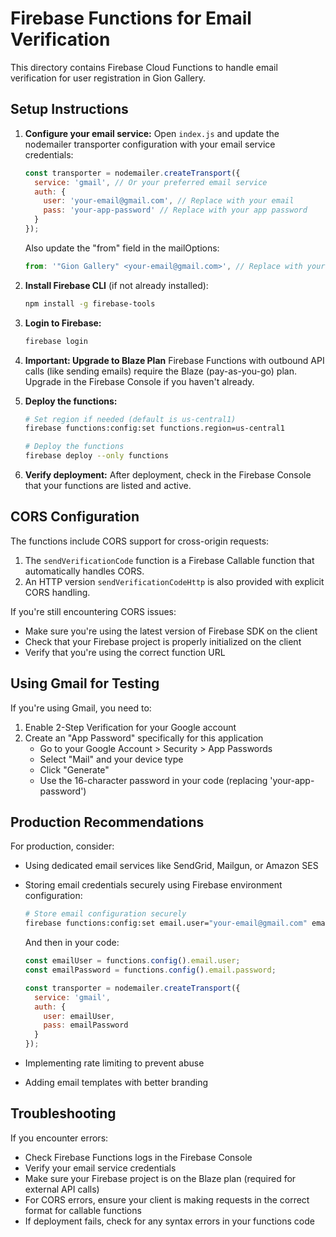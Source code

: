 # Firebase Functions for Email Verification

This directory contains Firebase Cloud Functions to handle email verification for user registration in Gion Gallery.

## Setup Instructions

1. **Configure your email service:**
   Open `index.js` and update the nodemailer transporter configuration with your email service credentials:
   ```javascript
   const transporter = nodemailer.createTransport({
     service: 'gmail', // Or your preferred email service
     auth: {
       user: 'your-email@gmail.com', // Replace with your email
       pass: 'your-app-password' // Replace with your app password
     }
   });
   ```

   Also update the "from" field in the mailOptions:
   ```javascript
   from: '"Gion Gallery" <your-email@gmail.com>', // Replace with your email
   ```

2. **Install Firebase CLI** (if not already installed):
   ```bash
   npm install -g firebase-tools
   ```

3. **Login to Firebase:**
   ```bash
   firebase login
   ```

4. **Important: Upgrade to Blaze Plan**
   Firebase Functions with outbound API calls (like sending emails) require the Blaze (pay-as-you-go) plan. Upgrade in the Firebase Console if you haven't already.

5. **Deploy the functions:**
   ```bash
   # Set region if needed (default is us-central1)
   firebase functions:config:set functions.region=us-central1

   # Deploy the functions
   firebase deploy --only functions
   ```

6. **Verify deployment:**
   After deployment, check in the Firebase Console that your functions are listed and active.

## CORS Configuration

The functions include CORS support for cross-origin requests:

1. The `sendVerificationCode` function is a Firebase Callable function that automatically handles CORS.
2. An HTTP version `sendVerificationCodeHttp` is also provided with explicit CORS handling.

If you're still encountering CORS issues:
- Make sure you're using the latest version of Firebase SDK on the client
- Check that your Firebase project is properly initialized on the client
- Verify that you're using the correct function URL

## Using Gmail for Testing

If you're using Gmail, you need to:
1. Enable 2-Step Verification for your Google account
2. Create an "App Password" specifically for this application
   - Go to your Google Account > Security > App Passwords
   - Select "Mail" and your device type
   - Click "Generate"
   - Use the 16-character password in your code (replacing 'your-app-password')

## Production Recommendations

For production, consider:
- Using dedicated email services like SendGrid, Mailgun, or Amazon SES
- Storing email credentials securely using Firebase environment configuration:
  ```bash
  # Store email configuration securely
  firebase functions:config:set email.user="your-email@gmail.com" email.password="your-app-password"
  ```
  
  And then in your code:
  ```javascript
  const emailUser = functions.config().email.user;
  const emailPassword = functions.config().email.password;
  
  const transporter = nodemailer.createTransport({
    service: 'gmail',
    auth: {
      user: emailUser,
      pass: emailPassword
    }
  });
  ```
- Implementing rate limiting to prevent abuse
- Adding email templates with better branding

## Troubleshooting

If you encounter errors:
- Check Firebase Functions logs in the Firebase Console
- Verify your email service credentials
- Make sure your Firebase project is on the Blaze plan (required for external API calls)
- For CORS errors, ensure your client is making requests in the correct format for callable functions
- If deployment fails, check for any syntax errors in your functions code 